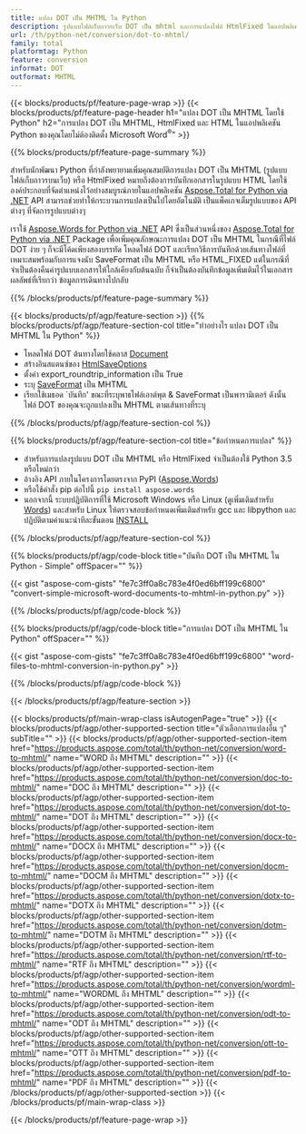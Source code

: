 ```yaml
---
title: แปลง DOT เป็น MHTML ใน Python
description: รูปแบบไฟล์เก็บถาวรเว็บ DOT เป็น mhtml และการแปลงไฟล์ HtmlFixed ในแอปพลิเคชัน Python ของคุณโดยไม่ต้องใช้ Microsoft Word 
url: /th/python-net/conversion/dot-to-mhtml/
family: total
platformtag: Python
feature: conversion
informat: DOT
outformat: MHTML
---
```

{{< blocks/products/pf/feature-page-wrap >}}
{{< blocks/products/pf/feature-page-header h1="แปลง DOT เป็น MHTML โดยใช้ Python" h2="การแปลง DOT เป็น MHTML, HtmlFixed และ HTML ในแอปพลิเคชัน Python ของคุณโดยไม่ต้องติดตั้ง Microsoft Word<sup>&reg;</sup>" >}}

{{% blocks/products/pf/feature-page-summary %}}

สำหรับนักพัฒนา Python ที่กำลังพยายามเพิ่มคุณสมบัติการแปลง DOT เป็น MHTML (รูปแบบไฟล์เก็บถาวรบนเว็บ) หรือ HtmlFixed หมายถึงต้องการบันทึกเอกสารในรูปแบบ HTML โดยใช้องค์ประกอบที่จัดตำแหน่งไว้อย่างสมบูรณ์ภายในแอปพลิเคชัน [Aspose.Total for Python via .NET](https://products.aspose.com/total/python-net/) API สามารถช่วยทำให้กระบวนการแปลงเป็นไปโดยอัตโนมัติ เป็นแพ็คเกจเต็มรูปแบบของ API ต่างๆ ที่จัดการรูปแบบต่างๆ 

เราใช้ [Aspose.Words for Python via .NET](https://products.aspose.com/words/python-net/) API ซึ่งเป็นส่วนหนึ่งของ [Aspose.Total for Python via .NET](https://products.aspose.com/total/python-net/) Package เพื่อเพิ่มคุณลักษณะการแปลง DOT เป็น MHTML ในกรณีที่ไฟล์ DOT ง่าย ๆ ก็จะมีโค้ดเพียงสองบรรทัด โหลดไฟล์ DOT และเรียกวิธีการบันทึกด้วยเส้นทางไฟล์ที่เหมาะสมพร้อมกับการแจงนับ SaveFormat เป็น MHTML หรือ HTML_FIXED แต่ในกรณีที่จำเป็นต้องคืนค่ารูปแบบเอกสารให้ใกล้เคียงกับต้นฉบับ ก็จำเป็นต้องบันทึกข้อมูลเพิ่มเติมไว้ในเอกสารผลลัพธ์ที่เรียกว่า ข้อมูลการเดินทางไปกลับ

{{% /blocks/products/pf/feature-page-summary %}}

{{< blocks/products/pf/agp/feature-section >}}
{{% blocks/products/pf/agp/feature-section-col title="ทำอย่างไร แปลง DOT เป็น MHTML ใน Python" %}}
- โหลดไฟล์ DOT ต้นทางโดยใช้คลาส [Document](https://reference.aspose.com/words/python-net/aspose.words/document/)
- สร้างอินสแตนซ์ของ [HtmlSaveOptions](https://reference.aspose.com/words/python-net/aspose.words.saving/htmlsaveoptions/)
- ตั้งค่า export_roundtrip_information เป็น True
- ระบุ [SaveFormat](https://reference.aspose.com/words/python-net/aspose.words/saveformat/) เป็น MHTML
- เรียกใช้เมธอด `บันทึก' ขณะที่ระบุพาธไฟล์เอาต์พุต & SaveFormat เป็นพารามิเตอร์ ดังนั้นไฟล์ DOT ของคุณจะถูกแปลงเป็น MHTML ตามเส้นทางที่ระบุ

{{% /blocks/products/pf/agp/feature-section-col %}}

{{% blocks/products/pf/agp/feature-section-col title="ข้อกำหนดการแปลง" %}}

- สำหรับการแปลงรูปแบบ DOT เป็น MHTML หรือ HtmlFixed จำเป็นต้องใช้ Python 3.5 หรือใหม่กว่า
- อ้างอิง API ภายในโครงการโดยตรงจาก PyPI ([Aspose.Words](https://pypi.org/project/aspose-words/))
- หรือใช้คำสั่ง pip ต่อไปนี้ ```pip install aspose.words```
- นอกจากนี้ ระบบปฏิบัติการที่ใช้ Microsoft Windows หรือ Linux (ดูเพิ่มเติมสำหรับ [Words](https://docs.aspose.com/words/python-net/system-requirements/)) และสำหรับ Linux ให้ตรวจสอบข้อกำหนดเพิ่มเติมสำหรับ gcc และ libpython และปฏิบัติตามคำแนะนำทีละขั้นตอน [INSTALL](https://docs.aspose.com/words/python-net/installation/)
 

{{% /blocks/products/pf/agp/feature-section-col %}}

{{% blocks/products/pf/agp/code-block title="บันทึก DOT เป็น MHTML ใน Python - Simple" offSpacer="" %}}

{{< gist "aspose-com-gists" "fe7c3ff0a8c783e4f0ed6bff199c6800" "convert-simple-microsoft-word-documents-to-mhtml-in-python.py" >}}

{{% /blocks/products/pf/agp/code-block %}}

{{% blocks/products/pf/agp/code-block title="การแปลง DOT เป็น MHTML ใน Python" offSpacer="" %}}

{{< gist "aspose-com-gists" "fe7c3ff0a8c783e4f0ed6bff199c6800" "word-files-to-mhtml-conversion-in-python.py" >}}

{{% /blocks/products/pf/agp/code-block %}}

{{< /blocks/products/pf/agp/feature-section >}}

{{< blocks/products/pf/main-wrap-class isAutogenPage="true" >}}
{{< blocks/products/pf/agp/other-supported-section title="ตัวเลือกการแปลงอื่น ๆ" subTitle="" >}}
{{< blocks/products/pf/agp/other-supported-section-item href="https://products.aspose.com/total/th/python-net/conversion/word-to-mhtml/" name="WORD ถึง MHTML" description="" >}}
{{< blocks/products/pf/agp/other-supported-section-item href="https://products.aspose.com/total/th/python-net/conversion/doc-to-mhtml/" name="DOC ถึง MHTML" description="" >}}
{{< blocks/products/pf/agp/other-supported-section-item href="https://products.aspose.com/total/th/python-net/conversion/dot-to-mhtml/" name="DOT ถึง MHTML" description="" >}}
{{< blocks/products/pf/agp/other-supported-section-item href="https://products.aspose.com/total/th/python-net/conversion/docx-to-mhtml/" name="DOCX ถึง MHTML" description="" >}}
{{< blocks/products/pf/agp/other-supported-section-item href="https://products.aspose.com/total/th/python-net/conversion/docm-to-mhtml/" name="DOCM ถึง MHTML" description="" >}}
{{< blocks/products/pf/agp/other-supported-section-item href="https://products.aspose.com/total/th/python-net/conversion/dotx-to-mhtml/" name="DOTX ถึง MHTML" description="" >}}
{{< blocks/products/pf/agp/other-supported-section-item href="https://products.aspose.com/total/th/python-net/conversion/dotm-to-mhtml/" name="DOTM ถึง MHTML" description="" >}}
{{< blocks/products/pf/agp/other-supported-section-item href="https://products.aspose.com/total/th/python-net/conversion/rtf-to-mhtml/" name="RTF ถึง MHTML" description="" >}}
{{< blocks/products/pf/agp/other-supported-section-item href="https://products.aspose.com/total/th/python-net/conversion/wordml-to-mhtml/" name="WORDML ถึง MHTML" description="" >}}
{{< blocks/products/pf/agp/other-supported-section-item href="https://products.aspose.com/total/th/python-net/conversion/odt-to-mhtml/" name="ODT ถึง MHTML" description="" >}}
{{< blocks/products/pf/agp/other-supported-section-item href="https://products.aspose.com/total/th/python-net/conversion/ott-to-mhtml/" name="OTT ถึง MHTML" description="" >}}
{{< blocks/products/pf/agp/other-supported-section-item href="https://products.aspose.com/total/th/python-net/conversion/pdf-to-mhtml/" name="PDF ถึง MHTML" description="" >}}
{{< /blocks/products/pf/agp/other-supported-section >}}
{{< /blocks/products/pf/main-wrap-class >}}

{{< /blocks/products/pf/feature-page-wrap >}}